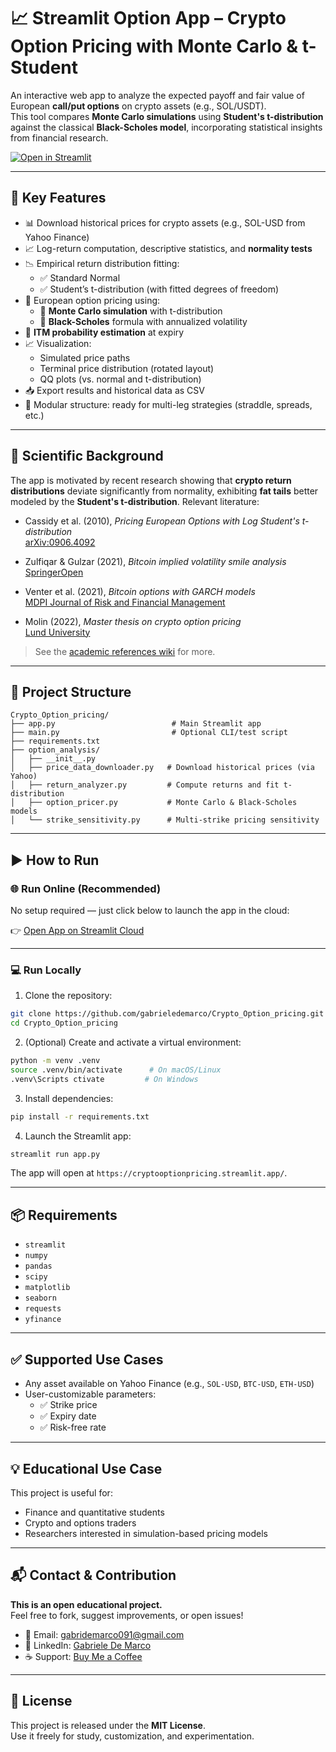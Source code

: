 
# 📈 Streamlit Option App – Crypto Option Pricing with Monte Carlo & t-Student

An interactive web app to analyze the expected payoff and fair value of European **call/put options** on crypto assets (e.g., SOL/USDT).  
This tool compares **Monte Carlo simulations** using **Student's t-distribution** against the classical **Black-Scholes model**, incorporating statistical insights from financial research.

[![Open in Streamlit](https://static.streamlit.io/badges/streamlit_badge_black_white.svg)](https://cryptooptionpricing.streamlit.app/)

---

## 🚀 Key Features

- 📊 Download historical prices for crypto assets (e.g., SOL-USD from Yahoo Finance)
- 📈 Log-return computation, descriptive statistics, and **normality tests**
- 📉 Empirical return distribution fitting:
  - ✅ Standard Normal
  - ✅ Student’s t-distribution (with fitted degrees of freedom)
- 🧠 European option pricing using:
  - 🎲 **Monte Carlo simulation** with t-distribution
  - 📘 **Black-Scholes** formula with annualized volatility
- 📌 **ITM probability estimation** at expiry
- 📈 Visualization:
  - Simulated price paths
  - Terminal price distribution (rotated layout)
  - QQ plots (vs. normal and t-distribution)
- 📥 Export results and historical data as CSV
- 🧪 Modular structure: ready for multi-leg strategies (straddle, spreads, etc.)

---

## 🧠 Scientific Background

The app is motivated by recent research showing that **crypto return distributions** deviate significantly from normality, exhibiting **fat tails** better modeled by the **Student's t-distribution**. Relevant literature:

- Cassidy et al. (2010), *Pricing European Options with Log Student's t-distribution*  
  [arXiv:0906.4092](https://arxiv.org/abs/0906.4092)

- Zulfiqar & Gulzar (2021), *Bitcoin implied volatility smile analysis*  
  [SpringerOpen](https://jfin-swufe.springeropen.com/articles/10.1186/s40854-021-00280-y)

- Venter et al. (2021), *Bitcoin options with GARCH models*  
  [MDPI Journal of Risk and Financial Management](https://www.mdpi.com/1911-8074/14/6/261)

- Molin (2022), *Master thesis on crypto option pricing*  
  [Lund University](https://lup.lub.lu.se/student-papers/search/publication/9091224)

> See the [academic references wiki](https://github.com/gabrieledemarco/Crypto_Option_pricing/wiki/Academic-References) for more.

---

## 🧩 Project Structure

```
Crypto_Option_pricing/
├── app.py                          # Main Streamlit app
├── main.py                         # Optional CLI/test script
├── requirements.txt
├── option_analysis/
│   ├── __init__.py
│   ├── price_data_downloader.py   # Download historical prices (via Yahoo)
│   ├── return_analyzer.py         # Compute returns and fit t-distribution
│   ├── option_pricer.py           # Monte Carlo & Black-Scholes models
│   └── strike_sensitivity.py      # Multi-strike pricing sensitivity
```

---

## ▶️ How to Run

### 🌐 Run Online (Recommended)

No setup required — just click below to launch the app in the cloud:

👉 [Open App on Streamlit Cloud](https://cryptooptionpricing.streamlit.app/)

---

### 💻 Run Locally

1. Clone the repository:

```bash
git clone https://github.com/gabrieledemarco/Crypto_Option_pricing.git
cd Crypto_Option_pricing
```

2. (Optional) Create and activate a virtual environment:

```bash
python -m venv .venv
source .venv/bin/activate      # On macOS/Linux
.venv\Scripts ctivate         # On Windows
```

3. Install dependencies:

```bash
pip install -r requirements.txt
```

4. Launch the Streamlit app:

```bash
streamlit run app.py
```

The app will open at `https://cryptooptionpricing.streamlit.app/`.

---

## 📦 Requirements

- `streamlit`
- `numpy`
- `pandas`
- `scipy`
- `matplotlib`
- `seaborn`
- `requests`
- `yfinance`

---

## ✅ Supported Use Cases

- Any asset available on Yahoo Finance (e.g., `SOL-USD`, `BTC-USD`, `ETH-USD`)
- User-customizable parameters:
  - ✅ Strike price
  - ✅ Expiry date
  - ✅ Risk-free rate

---

## 💡 Educational Use Case

This project is useful for:

- Finance and quantitative students
- Crypto and options traders
- Researchers interested in simulation-based pricing models

---

## 📬 Contact & Contribution

**This is an open educational project.**  
Feel free to fork, suggest improvements, or open issues!

- 📧 Email: [gabridemarco091@gmail.com](mailto:gabridemarco091@gmail.com)  
- 💼 LinkedIn: [Gabriele De Marco](https://www.linkedin.com/in/gabriele-de-marco-17a02ba7/)  
- ☕ Support: [Buy Me a Coffee](https://www.buymeacoffee.com/Gabridemarco95)

---

## 🧠 License

This project is released under the **MIT License**.  
Use it freely for study, customization, and experimentation.
